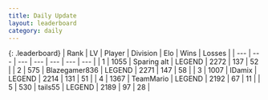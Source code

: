 ```yaml
---
title: Daily Update
layout: leaderboard
category: daily
---
```


{: .leaderboard}
| Rank | LV | Player | Division | Elo | Wins | Losses |
| --- | --- | --- | --- | --- | --- | --- |
| <span data-change="1">1</span> | 1055 | <span title="ID: 203132">Sparing alt</span> | LEGEND | <span data-change="34">2272</span> | <span data-change="13">137</span> | <span data-change="4">52</span> |
| <span data-change="-1">2</span> | 575 | <span title="ID: 454722">Blazegamer836</span> | LEGEND | <span data-change="2">2271</span> | <span data-change="13">147</span> | <span data-change="6">58</span> |
| <span data-change="0">3</span> | 1007 | <span title="ID: 357425">IDamix</span> | LEGEND | <span data-change="3">2214</span> | <span data-change="26">131</span> | <span data-change="13">51</span> |
| <span data-change="1">4</span> | 1367 | <span title="ID: 164871">TeamMario</span> | LEGEND | <span data-change="6">2192</span> | <span data-change="6">67</span> | <span data-change="2">11</span> |
| <span data-change="-1">5</span> | 530 | <span title="ID: 170123">tails55</span> | LEGEND | <span data-change="0">2189</span> | <span data-change="0">97</span> | <span data-change="0">28</span> |